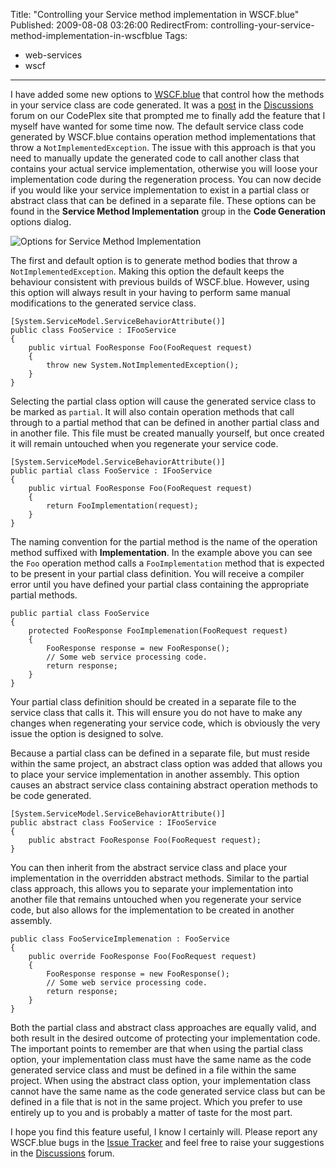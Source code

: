 Title: "Controlling your Service method implementation in WSCF.blue"
Published: 2009-08-08 03:26:00
RedirectFrom: controlling-your-service-method-implementation-in-wscfblue
Tags:
  - web-services
  - wscf
---
I have added some new options to [WSCF.blue](http://wscfblue.codeplex.com/) that control how the methods in your service class are code generated. It was a [post](http://wscfblue.codeplex.com/Thread/View.aspx?ThreadId=63654) in the [Discussions](http://wscfblue.codeplex.com/Thread/List.aspx) forum on our CodePlex site that prompted me to finally add the feature that I myself have wanted for some time now. The default service class code generated by WSCF.blue contains operation method implementations that throw a `NotImplementedException`. The issue with this approach is that you need to manually update the generated code to call another class that contains your actual service implementation, otherwise you will loose your implementation code during the regeneration process. You can now decide if you would like your service implementation to exist in a partial class or abstract class that can be defined in a separate file. These options can be found in the **Service Method Implementation** group in the **Code Generation** options dialog.

![Options for Service Method Implementation](/posts/images/Code-Generation-dialog.png)

The first and default option is to generate method bodies that throw a `NotImplementedException`. Making this option the default keeps the behaviour consistent with previous builds of WSCF.blue. However, using this option will always result in your having to perform same manual modifications to the generated service class.

    [System.ServiceModel.ServiceBehaviorAttribute()]
    public class FooService : IFooService
    {
        public virtual FooResponse Foo(FooRequest request)
        {
            throw new System.NotImplementedException();
        }
    }

Selecting the partial class option will cause the generated service class to be marked as `partial`. It will also contain operation methods that call through to a partial method that can be defined in another partial class and in another file. This file must be created manually yourself, but once created it will remain untouched when you regenerate your service code.

    [System.ServiceModel.ServiceBehaviorAttribute()]
    public partial class FooService : IFooService
    {
        public virtual FooResponse Foo(FooRequest request)
        {
            return FooImplementation(request);
        }
    }

The naming convention for the partial method is the name of the operation method suffixed with **Implementation**. In the example above you can see the `Foo` operation method calls a `FooImplementation` method that is expected to be present in your partial class definition. You will receive a compiler error until you have defined your partial class containing the appropriate partial methods.

    public partial class FooService
    {
        protected FooResponse FooImplemenation(FooRequest request)
        {
            FooResponse response = new FooResponse();
            // Some web service processing code.
            return response;
        }
    }

Your partial class definition should be created in a separate file to the service class that calls it. This will ensure you do not have to make any changes when regenerating your service code, which is obviously the very issue the option is designed to solve.

Because a partial class can be defined in a separate file, but must reside within the same project, an abstract class option was added that allows you to place your service implementation in another assembly. This option causes an abstract service class containing abstract operation methods to be code generated.

    [System.ServiceModel.ServiceBehaviorAttribute()]
    public abstract class FooService : IFooService
    {
        public abstract FooResponse Foo(FooRequest request);
    }

You can then inherit from the abstract service class and place your implementation in the overridden abstract methods. Similar to the partial class approach, this allows you to separate your implementation into another file that remains untouched when you regenerate your service code, but also allows for the implementation to be created in another assembly.

    public class FooServiceImplemenation : FooService
    {
        public override FooResponse Foo(FooRequest request)
        {
            FooResponse response = new FooResponse();
            // Some web service processing code.
            return response;
        }
    }

Both the partial class and abstract class approaches are equally valid, and both result in the desired outcome of protecting your implementation code. The important points to remember are that when using the partial class option, your implementation class must have the same name as the code generated service class and must be defined in a file within the same project. When using the abstract class option, your implementation class cannot have the same name as the code generated service class but can be defined in a file that is not in the same project. Which you prefer to use entirely up to you and is probably a matter of taste for the most part.

I hope you find this feature useful, I know I certainly will. Please report any WSCF.blue bugs in the [Issue Tracker](http://wscfblue.codeplex.com/WorkItem/List.aspx) and feel free to raise your suggestions in the [Discussions](http://wscfblue.codeplex.com/Thread/List.aspx) forum.
